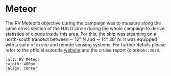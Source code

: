 # Meteor

The RV Meteor’s objective during the campaign was to measure along the same cross section of the HALO circle during the
whole campaign to derive statistics of clouds inside this area. For this, the ship was steaming on a north-south
transect between ∼ 12° N and ∼ 14° 30' N. It was equipped with a suite of in situ and remote sensing systems. For
further details please refer to the official eurec4a
[website](http://eurec4a.eu/platforms/rv-meteor) and the cruise report {cite}`Mohr:2020`.

```{figure} figures/meteor_sideview.png
:alt: RV Meteor
:width: 400px
:align: center
```


